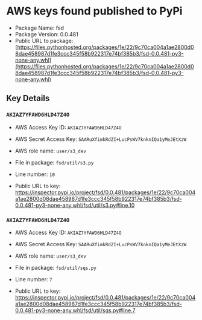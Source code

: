 # AWS keys found published to PyPi

* Package Name: fsd
* Package Version: 0.0.481
* Public URL to package: [https://files.pythonhosted.org/packages/1e/22/9c70ca004a1ae2800d08dae458987d1fe3ccc345f58b922317e74bf385b3/fsd-0.0.481-py3-none-any.whl](https://files.pythonhosted.org/packages/1e/22/9c70ca004a1ae2800d08dae458987d1fe3ccc345f58b922317e74bf385b3/fsd-0.0.481-py3-none-any.whl)

## Key Details

### `AKIAZ7YFAWD6HLD47Z4O`

* AWS Access Key ID: `AKIAZ7YFAWD6HLD47Z4O`
* AWS Secret Access Key: `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` 
* AWS role name: `user/s3_dev`
* File in package: `fsd/util/s3.py`
* Line number: `10`

* Public URL to key: https://inspector.pypi.io/project/fsd/0.0.481/packages/1e/22/9c70ca004a1ae2800d08dae458987d1fe3ccc345f58b922317e74bf385b3/fsd-0.0.481-py3-none-any.whl/fsd/util/s3.py#line.10



### `AKIAZ7YFAWD6HLD47Z4O`

* AWS Access Key ID: `AKIAZ7YFAWD6HLD47Z4O`
* AWS Secret Access Key: `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` 
* AWS role name: `user/s3_dev`
* File in package: `fsd/util/sqs.py`
* Line number: `7`

* Public URL to key: https://inspector.pypi.io/project/fsd/0.0.481/packages/1e/22/9c70ca004a1ae2800d08dae458987d1fe3ccc345f58b922317e74bf385b3/fsd-0.0.481-py3-none-any.whl/fsd/util/sqs.py#line.7


